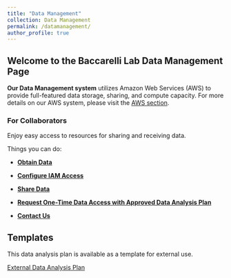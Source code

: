```yaml
---
title: "Data Management"
collection: Data Management
permalink: /datamanagement/
author_profile: true
---
```


## Welcome to the Baccarelli Lab Data Management Page ##

**Our Data Management system** utilizes Amazon Web Services (AWS) to provide full-featured data storage, sharing, and compute capacity. For more details on our AWS system, please visit the [AWS section](https://baccarellilab.github.io/aws/).

### For Collaborators

Enjoy easy access to resources for sharing and receiving data.

Things you can do:

- **[Obtain Data](https://baccarellilab.signin.aws.amazon.com/console)**


- **[Configure IAM Access](https://s3.amazonaws.com/baccarellilabgithubio/AWS+Access+for+Collaborators+IAM+Guide.pdf)**


- **[Share Data](https://baccarellilab.signin.aws.amazon.com/console)**


- **[Request One-Time Data Access with Approved Data Analysis Plan](https://baccarellilab.wufoo.com/forms/z1y9qxm607emvih/)**


- **[Contact Us](mailto:jmk2273@cumc.columbia.edu)** 



## Templates 

This data analysis plan is available as a template for external use.

[External Data Analysis Plan](https://s3.amazonaws.com/baccarellilabgithubio/TEMPLATE+Analysis+Plans_External.pdf)

